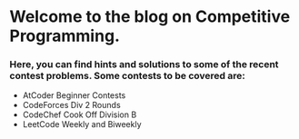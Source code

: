 <h1> Welcome to the blog on Competitive Programming. </h1>
<h3>
Here, you can find hints and solutions to some of the recent contest problems. Some contests to be covered are:
</h3>
<ul>
<li> AtCoder Beginner Contests </li>
<li> CodeForces Div 2 Rounds </li>
<li> CodeChef Cook Off Division B </li>
<li> LeetCode Weekly and Biweekly </li>
</ul>